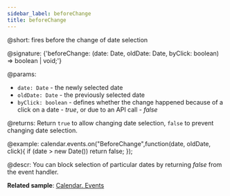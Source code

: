 ```yaml
---
sidebar_label: beforeChange
title: beforeChange
---          
```


@short: fires before the change of date selection

@signature: {'beforeChange: (date: Date, oldDate: Date, byClick: boolean) => boolean | void;'}

@params:
- `date: Date` - the newly selected date
- `oldDate: Date` - the previously selected date
- `byClick: boolean` - defines whether the change happened because of a click on a date  - *true*, or due to an API call - *false*

@returns:
Return `true` to allow changing date selection, `false` to prevent changing date selection.

@example:
calendar.events.on("BeforeChange",function(date, oldDate, click){
	if (date > new Date())
    	return false;
});

@descr:
You can block selection of particular dates by returning *false* from the event handler.

**Related sample**: [Calendar. Events](https://snippet.dhtmlx.com/7kj7fiek)

[comment]: # (@related:calendar/handling_events.md) 
[comment]: # (@relatedapi:calendar/api/calendar_change_event.md)
